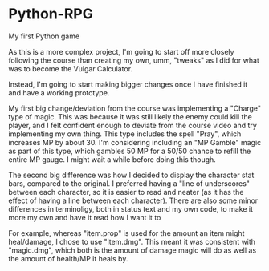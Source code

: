 # Python-RPG
My first Python game

As this is a more complex project, I'm going to start off more closely following the course than creating my own, umm, "tweaks" as I did for what was to become the Vulgar Calculator.

Instead, I'm going to start making bigger changes once I have finished it and have a working prototype.

My first big change/deviation from the course was implementing a "Charge" type of magic. This was because it was still likely the enemy could kill the player, and I felt confident enough to deviate from the course video and try implementing my own thing. This type includes the spell "Pray", which increases MP by about 30. I'm considering including an "MP Gamble" magic as part of this type, which gambles 50 MP for a 50/50 chance to refill the entire MP gauge. I might wait a while before doing this though.

The second big difference was how I decided to display the character stat bars, compared to the original. I preferred having a "line of underscores" between each character, so it is easier to read and neater (as it has the effect of having a line between each character). There are also some minor differences in terminoligy, both in status text and my own code, to make it more my own and have it read how I want it to

For example, whereas "item.prop" is used for the amount an item might heal/damage, I chose to use "item.dmg". This meant it was consistent with "magic.dmg", which both is the amount of damage magic will do as well as the amount of health/MP it heals by.
